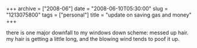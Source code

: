 +++
archive = ["2008-06"]
date = "2008-06-10T05:30:00"
slug = "1213075800"
tags = ["personal"]
title = "update on saving gas and money"
+++

there is one major downfall to my windows down scheme: messed up hair. my
hair is getting a little long, and the blowing wind tends to poof it up.

